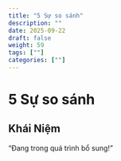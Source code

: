 ```yaml
---
title: "5 Sự so sánh"
description: ""
date: 2025-09-22
draft: false
weight: 59
tags: [""]
categories: [""]
---
```


# 5 Sự so sánh

<!-- **Mã:** 
**Nhóm:**  -->

## Khái Niệm

“Đang trong quá trình bổ sung!”
